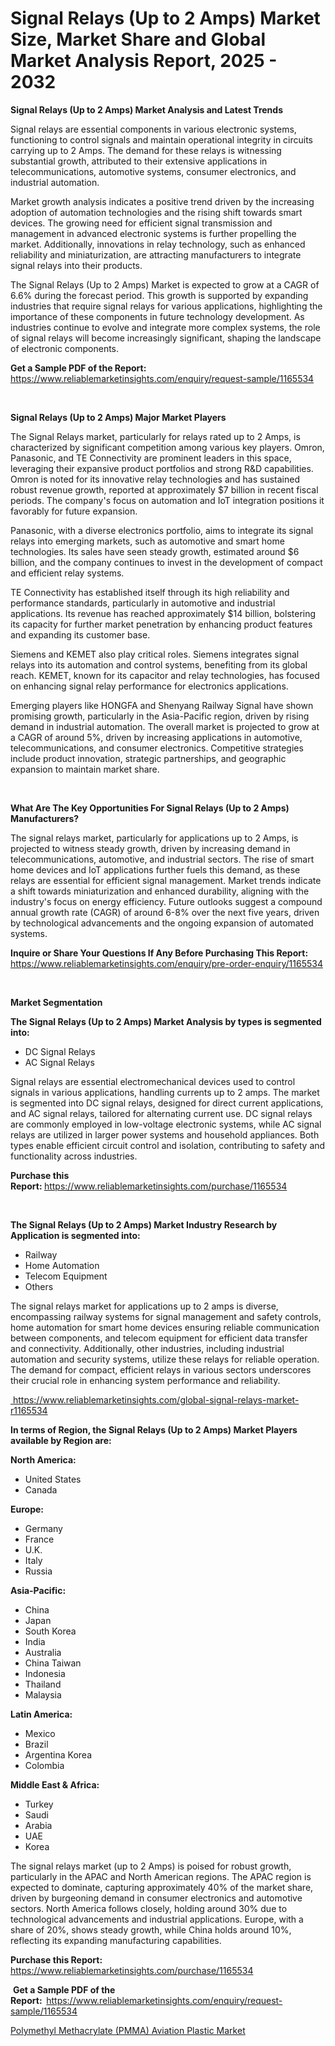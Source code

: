 <p><h1>Signal Relays (Up to 2 Amps) Market Size, Market Share and Global Market Analysis Report, 2025 - 2032</h1></p><p><strong>Signal Relays (Up to 2 Amps) Market Analysis and Latest Trends</strong></p>
<p><p>Signal relays are essential components in various electronic systems, functioning to control signals and maintain operational integrity in circuits carrying up to 2 Amps. The demand for these relays is witnessing substantial growth, attributed to their extensive applications in telecommunications, automotive systems, consumer electronics, and industrial automation.</p><p>Market growth analysis indicates a positive trend driven by the increasing adoption of automation technologies and the rising shift towards smart devices. The growing need for efficient signal transmission and management in advanced electronic systems is further propelling the market. Additionally, innovations in relay technology, such as enhanced reliability and miniaturization, are attracting manufacturers to integrate signal relays into their products.</p><p>The Signal Relays (Up to 2 Amps) Market is expected to grow at a CAGR of 6.6% during the forecast period. This growth is supported by expanding industries that require signal relays for various applications, highlighting the importance of these components in future technology development. As industries continue to evolve and integrate more complex systems, the role of signal relays will become increasingly significant, shaping the landscape of electronic components.</p></p>
<p><strong>Get a Sample PDF of the Report:&nbsp;</strong> <a href="https://www.reliablemarketinsights.com/enquiry/request-sample/1165534?utm_campaign=3017&utm_medium=2&utm_source=Github&utm_content=ia&utm_term=24032025&utm_id=signal-relays-up-to-2-amps">https://www.reliablemarketinsights.com/enquiry/request-sample/1165534</a></p>
<p>&nbsp;</p>
<p><strong>Signal Relays (Up to 2 Amps) Major Market Players</strong></p>
<p><p>The Signal Relays market, particularly for relays rated up to 2 Amps, is characterized by significant competition among various key players. Omron, Panasonic, and TE Connectivity are prominent leaders in this space, leveraging their expansive product portfolios and strong R&D capabilities. Omron is noted for its innovative relay technologies and has sustained robust revenue growth, reported at approximately $7 billion in recent fiscal periods. The company's focus on automation and IoT integration positions it favorably for future expansion.</p><p>Panasonic, with a diverse electronics portfolio, aims to integrate its signal relays into emerging markets, such as automotive and smart home technologies. Its sales have seen steady growth, estimated around $6 billion, and the company continues to invest in the development of compact and efficient relay systems.</p><p>TE Connectivity has established itself through its high reliability and performance standards, particularly in automotive and industrial applications. Its revenue has reached approximately $14 billion, bolstering its capacity for further market penetration by enhancing product features and expanding its customer base.</p><p>Siemens and KEMET also play critical roles. Siemens integrates signal relays into its automation and control systems, benefiting from its global reach. KEMET, known for its capacitor and relay technologies, has focused on enhancing signal relay performance for electronics applications. </p><p>Emerging players like HONGFA and Shenyang Railway Signal have shown promising growth, particularly in the Asia-Pacific region, driven by rising demand in industrial automation. The overall market is projected to grow at a CAGR of around 5%, driven by increasing applications in automotive, telecommunications, and consumer electronics. Competitive strategies include product innovation, strategic partnerships, and geographic expansion to maintain market share.</p></p>
<p>&nbsp;</p>
<p><strong>What Are The Key Opportunities For Signal Relays (Up to 2 Amps) Manufacturers?</strong></p>
<p><p>The signal relays market, particularly for applications up to 2 Amps, is projected to witness steady growth, driven by increasing demand in telecommunications, automotive, and industrial sectors. The rise of smart home devices and IoT applications further fuels this demand, as these relays are essential for efficient signal management. Market trends indicate a shift towards miniaturization and enhanced durability, aligning with the industry's focus on energy efficiency. Future outlooks suggest a compound annual growth rate (CAGR) of around 6-8% over the next five years, driven by technological advancements and the ongoing expansion of automated systems.</p></p>
<p><strong>Inquire or Share Your Questions If Any Before Purchasing This Report:</strong> <a href="https://www.reliablemarketinsights.com/enquiry/pre-order-enquiry/1165534?utm_campaign=3017&utm_medium=2&utm_source=Github&utm_content=ia&utm_term=24032025&utm_id=signal-relays-up-to-2-amps">https://www.reliablemarketinsights.com/enquiry/pre-order-enquiry/1165534</a></p>
<p>&nbsp;</p>
<p><strong>Market Segmentation</strong></p>
<p><strong>The Signal Relays (Up to 2 Amps) Market Analysis by types is segmented into:</strong></p>
<p><ul><li>DC Signal Relays</li><li>AC Signal Relays</li></ul></p>
<p><p>Signal relays are essential electromechanical devices used to control signals in various applications, handling currents up to 2 amps. The market is segmented into DC signal relays, designed for direct current applications, and AC signal relays, tailored for alternating current use. DC signal relays are commonly employed in low-voltage electronic systems, while AC signal relays are utilized in larger power systems and household appliances. Both types enable efficient circuit control and isolation, contributing to safety and functionality across industries.</p></p>
<p><strong>Purchase this Report:&nbsp;</strong><a href="https://www.reliablemarketinsights.com/purchase/1165534?utm_campaign=3017&utm_medium=2&utm_source=Github&utm_content=ia&utm_term=24032025&utm_id=signal-relays-up-to-2-amps">https://www.reliablemarketinsights.com/purchase/1165534</a></p>
<p>&nbsp;</p>
<p><strong>The Signal Relays (Up to 2 Amps) Market Industry Research by Application is segmented into:</strong></p>
<p><ul><li>Railway</li><li>Home Automation</li><li>Telecom Equipment</li><li>Others</li></ul></p>
<p><p>The signal relays market for applications up to 2 amps is diverse, encompassing railway systems for signal management and safety controls, home automation for smart home devices ensuring reliable communication between components, and telecom equipment for efficient data transfer and connectivity. Additionally, other industries, including industrial automation and security systems, utilize these relays for reliable operation. The demand for compact, efficient relays in various sectors underscores their crucial role in enhancing system performance and reliability.</p></p>
<p><a href="https://www.reliablemarketinsights.com/global-signal-relays-market-r1165534?utm_campaign=3017&utm_medium=2&utm_source=Github&utm_content=ia&utm_term=24032025&utm_id=signal-relays-up-to-2-amps">&nbsp;https://www.reliablemarketinsights.com/global-signal-relays-market-r1165534</a></p>
<p><strong>In terms of Region, the Signal Relays (Up to 2 Amps) Market Players available by Region are:</strong></p>
<p>
    <p> <strong> North America: </strong>
        <ul>
            <li>United States</li>
            <li>Canada</li>
        </ul>
        </p> 
    <p> <strong> Europe: </strong>
        <ul>
            <li>Germany</li>
            <li>France</li>
            <li>U.K.</li>
            <li>Italy</li>
            <li>Russia</li>
        </ul>
        </p> 
    <p> <strong> Asia-Pacific: </strong>
        <ul>
            <li>China</li>
            <li>Japan</li>
            <li>South Korea</li>
            <li>India</li>
            <li>Australia</li>
            <li>China Taiwan</li>
            <li>Indonesia</li>
            <li>Thailand</li>
            <li>Malaysia</li>
        </ul>
        </p> 
    <p> <strong> Latin America: </strong>
        <ul>
            <li>Mexico</li>
            <li>Brazil</li>
            <li>Argentina Korea</li>
            <li>Colombia</li>
        </ul>
        </p> 
    <p> <strong> Middle East & Africa: </strong>
        <ul>
            <li>Turkey</li>
            <li>Saudi</li>
            <li>Arabia</li>
            <li>UAE</li>
            <li>Korea</li>
        </ul>
    </p>
    </p>
<p><p>The signal relays market (up to 2 Amps) is poised for robust growth, particularly in the APAC and North American regions. The APAC region is expected to dominate, capturing approximately 40% of the market share, driven by burgeoning demand in consumer electronics and automotive sectors. North America follows closely, holding around 30% due to technological advancements and industrial applications. Europe, with a share of 20%, shows steady growth, while China holds around 10%, reflecting its expanding manufacturing capabilities.</p></p>
<p><strong>Purchase this Report: </strong><a href="https://www.reliablemarketinsights.com/purchase/1165534?utm_campaign=3017&utm_medium=2&utm_source=Github&utm_content=ia&utm_term=24032025&utm_id=signal-relays-up-to-2-amps">https://www.reliablemarketinsights.com/purchase/1165534</a></p>
<p>&nbsp;<strong>Get a Sample PDF of the Report:&nbsp;&nbsp;</strong><a href="https://www.reliablemarketinsights.com/enquiry/request-sample/1165534?utm_campaign=3017&utm_medium=2&utm_source=Github&utm_content=ia&utm_term=24032025&utm_id=signal-relays-up-to-2-amps">https://www.reliablemarketinsights.com/enquiry/request-sample/1165534</a></p>
<p><strong></strong></p>
<p><p><a href="https://github.com/penecorodz74/Market-Research-Report-List-1/blob/main/polymethyl-methacrylate-pmma-aviation-plastic-market.md?utm_campaign=3017&utm_medium=2&utm_source=Github&utm_content=ia&utm_term=24032025&utm_id=signal-relays-up-to-2-amps">Polymethyl Methacrylate (PMMA) Aviation Plastic Market</a></p></p>